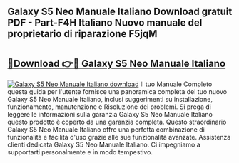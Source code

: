 ## Galaxy S5 Neo Manuale Italiano Download gratuit PDF - Part-F4H Italiano Nuovo manuale del proprietario di riparazione F5jqM

# <h2><a href="http://dfe7qve.blite.top/?on=Galaxy+S5+Neo+Manuale+Italiano">🔗Download 👉🔴 Galaxy S5 Neo Manuale Italiano</a></h2>

[![Galaxy S5 Neo Manuale Italiano download](https://i.imgur.com/lujVjoI.png)](http://dfe7qve.blite.top/?on=Galaxy+S5+Neo+Manuale+Italiano)
Il tuo Manuale Completo questa guida per l'utente fornisce una panoramica completa del tuo nuovo Galaxy S5 Neo Manuale Italiano, inclusi suggerimenti su installazione, funzionamento, manutenzione e Risoluzione dei problemi. Si prega di leggere le informazioni sulla garanzia Galaxy S5 Neo Manuale Italiano questo prodotto è coperto da una garanzia completa. Questo straordinario Galaxy S5 Neo Manuale Italiano offre una perfetta combinazione di funzionalità e facilità d'uso grazie alle sue funzionalità avanzate. Assistenza clienti dedicata Galaxy S5 Neo Manuale Italiano. Ci impegniamo a supportarti personalmente e in modo tempestivo.
